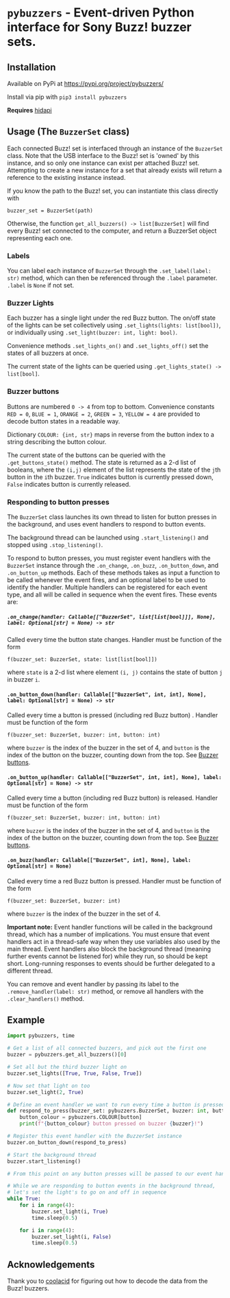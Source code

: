 # `pybuzzers` - Event-driven Python interface for Sony Buzz! buzzer sets.

## Installation
Available on PyPi at https://pypi.org/project/pybuzzers/

Install via pip with `pip3 install pybuzzers`

**Requires** [hidapi](https://pypi.org/project/hidapi/)

## Usage (The `BuzzerSet` class)
Each connected Buzz! set is interfaced through an instance of the `BuzzerSet` class. Note that the USB interface to the Buzz! set is 'owned' by this instance, and so only one instance can exist per attached Buzz! set. Attempting to create a new instance for a set that already exists will return a reference to the existing instance instead.

If you know the path to the Buzz! set, you can instantiate this class directly with

    buzzer_set = BuzzerSet(path)

Otherwise, the function `get_all_buzzers() -> list[BuzzerSet]` will find every Buzz! set connected to the computer, and return a BuzzerSet object representing each one.

### Labels
You can label each instance of `BuzzerSet` through the `.set_label(label: str)` method, which can then be referenced through the `.label` parameter. `.label` is `None` if not set.

### Buzzer Lights
Each buzzer has a single light under the red Buzz button. The on/off state of the lights can be set collectively using `.set_lights(lights: list[bool])`, or individually using `.set_light(buzzer: int, light: bool)`. 

Convenience methods `.set_lights_on()` and `.set_lights_off()` set the states of all buzzers at once.

The current state of the lights can be queried using `.get_lights_state() -> list[bool]`.

### Buzzer buttons
Buttons are numbered `0 -> 4` from top to bottom. Convenience constants
`RED = 0`, `BLUE = 1`, `ORANGE = 2`, `GREEN = 3`, `YELLOW = 4` are provided to decode button states in a readable way.

Dictionary `COLOUR: {int, str}` maps in reverse from the button index to a string describing the button colour.

The current state of the buttons can be queried with the `.get_buttons_state()` method. The state is returned as a 2-d list of booleans, where the `(i,j)` element of the list represents the state of the `j`th button in the `i`th buzzer. `True` indicates button is currently pressed down, `False` indicates button is currently released.

### Responding to button presses 
The `BuzzerSet` class launches its own thread to listen for button presses in the background, and uses event handlers to respond to button events.

The background thread can be launched using `.start_listening()` and stopped using `.stop_listening()`.

To respond to button presses, you must register event handlers with the `BuzzerSet` instance through the `.on_change`, `.on_buzz`, `.on_button_down`, and `.on_button_up` methods. Each of these methods takes as input a function to be called whenever the event fires, and an optional label to be used to identify the handler. Multiple handlers can be registered for each event type, and all will be called in sequence when the event fires. These events are:

##### `.on_change(handler: Callable[["BuzzerSet", list[list[bool]]], None], label: Optional[str] = None) -> str`
Called every time the button state changes. Handler must be function of the form

    f(buzzer_set: BuzzerSet, state: list[list[bool]])

where `state` is a 2-d list where element `(i, j)` contains the state of button `j` in buzzer `i`.

#### `.on_button_down(handler: Callable[["BuzzerSet", int, int], None], label: Optional[str] = None) -> str`

Called every time a button is pressed (including red Buzz button) . Handler must be function of the form

    f(buzzer_set: BuzzerSet, buzzer: int, button: int)

where `buzzer` is the index of the buzzer in the set of 4, and `button` is the index of the button on the buzzer, counting down from the top. See [Buzzer buttons](#buzzer-buttons).

#### `.on_button_up(handler: Callable[["BuzzerSet", int, int], None], label: Optional[str] = None) -> str`

Called every time a button (including red Buzz button) is released. Handler must be function of the form

    f(buzzer_set: BuzzerSet, buzzer: int, button: int)

where `buzzer` is the index of the buzzer in the set of 4, and `button` is the index of the button on the buzzer, counting down from the top. See [Buzzer buttons](#buzzer-buttons).

#### `.on_buzz(handler: Callable[["BuzzerSet", int], None], label: Optional[str] = None)`
Called every time a red Buzz button is pressed. Handler must be function of the form 

    f(buzzer_set: BuzzerSet, buzzer: int)

where `buzzer` is the index of the buzzer in the set of 4.

**Important note:** Event handler functions will be called in the background thread, which has a number of implications. You must ensure that event handlers act in a thread-safe way when they use variables also used by the main thread. Event handlers also block the background thread (meaning further events cannot be listened for) while they run, so should be kept short. Long-running responses to events should be further delegated to a different thread.

You can remove and event handler by passing its label to the `.remove_handler(label: str)` method, or remove all handlers with the `.clear_handlers()` method.

## Example

```python
import pybuzzers, time

# Get a list of all connected buzzers, and pick out the first one
buzzer = pybuzzers.get_all_buzzers()[0]

# Set all but the third buzzer light on
buzzer.set_lights([True, True, False, True])

# Now set that light on too
buzzer.set_light(2, True)

# Define an event handler we want to run every time a button is pressed
def respond_to_press(buzzer_set: pybuzzers.BuzzerSet, buzzer: int, button: int):
    button_colour = pybuzzers.COLOUR[button]
    print(f"{button_colour} button pressed on buzzer {buzzer}!")

# Register this event handler with the BuzzerSet instance
buzzer.on_button_down(respond_to_press)

# Start the background thread
buzzer.start_listening()

# From this point on any button presses will be passed to our event handler function

# While we are responding to button events in the background thread,
# let's set the light's to go on and off in sequence
while True:
    for i in range(4):
        buzzer.set_light(i, True)
        time.sleep(0.5)

    for i in range(4):
        buzzer.set_light(i, False)
        time.sleep(0.5)
```
## Acknowledgements
Thank you to [coolacid](https://github.com/coolacid/python_buzz/) for figuring out how to decode the data from the Buzz! buzzers. 
